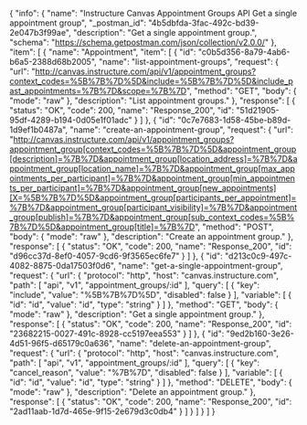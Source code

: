 {
  "info": {
    "name": "Instructure Canvas Appointment Groups API Get a single appointment group",
    "_postman_id": "4b5dbfda-3fac-492c-bd39-2e047b3f99ae",
    "description": "Get a single appointment group.",
    "schema": "https://schema.getpostman.com/json/collection/v2.0.0/"
  },
  "item": [
    {
      "name": "Appointment",
      "item": [
        {
          "id": "c0b5d356-8a79-4ab6-b6a5-2388d68b2005",
          "name": "list-appointment-groups",
          "request": {
            "url": "http://canvas.instructure.com/api/v1/appointment_groups?context_codes=%5B%7B%7D%5D&include=%5B%7B%7D%5D&include_past_appointments=%7B%7D&scope=%7B%7D",
            "method": "GET",
            "body": {
              "mode": "raw"
            },
            "description": "List appointment groups."
          },
          "response": [
            {
              "status": "OK",
              "code": 200,
              "name": "Response_200",
              "id": "51d21905-95df-4289-b194-0d05e1f01adc"
            }
          ]
        },
        {
          "id": "0c7e7683-1d58-45be-b89d-1d9ef1b0487a",
          "name": "create-an-appointment-group",
          "request": {
            "url": "http://canvas.instructure.com/api/v1/appointment_groups?appointment_group[context_codes=%5B%7B%7D%5D&appointment_group[description]=%7B%7D&appointment_group[location_address]=%7B%7D&appointment_group[location_name]=%7B%7D&appointment_group[max_appointments_per_participant]=%7B%7D&appointment_group[min_appointments_per_participant]=%7B%7D&appointment_group[new_appointments][X=%5B%7B%7D%5D&appointment_group[participants_per_appointment]=%7B%7D&appointment_group[participant_visibility]=%7B%7D&appointment_group[publish]=%7B%7D&appointment_group[sub_context_codes=%5B%7B%7D%5D&appointment_group[title]=%7B%7D",
            "method": "POST",
            "body": {
              "mode": "raw"
            },
            "description": "Create an appointment group."
          },
          "response": [
            {
              "status": "OK",
              "code": 200,
              "name": "Response_200",
              "id": "d96cc37d-8ef0-4057-9cd6-9f3565ec6fe7"
            }
          ]
        },
        {
          "id": "d213c0c9-497c-4082-8875-0da17503f0d6",
          "name": "get-a-single-appointment-group",
          "request": {
            "url": {
              "protocol": "http",
              "host": "canvas.instructure.com",
              "path": [
                "api",
                "v1",
                "appointment_groups/:id"
              ],
              "query": [
                {
                  "key": "include",
                  "value": "%5B%7B%7D%5D",
                  "disabled": false
                }
              ],
              "variable": [
                {
                  "id": "id",
                  "value": "id",
                  "type": "string"
                }
              ]
            },
            "method": "GET",
            "body": {
              "mode": "raw"
            },
            "description": "Get a single appointment group."
          },
          "response": [
            {
              "status": "OK",
              "code": 200,
              "name": "Response_200",
              "id": "23682215-0027-491c-8928-cc5197eea553"
            }
          ]
        },
        {
          "id": "9ed2b160-3e26-4d51-96f5-d65179c0a636",
          "name": "delete-an-appointment-group",
          "request": {
            "url": {
              "protocol": "http",
              "host": "canvas.instructure.com",
              "path": [
                "api",
                "v1",
                "appointment_groups/:id"
              ],
              "query": [
                {
                  "key": "cancel_reason",
                  "value": "%7B%7D",
                  "disabled": false
                }
              ],
              "variable": [
                {
                  "id": "id",
                  "value": "id",
                  "type": "string"
                }
              ]
            },
            "method": "DELETE",
            "body": {
              "mode": "raw"
            },
            "description": "Delete an appointment group."
          },
          "response": [
            {
              "status": "OK",
              "code": 200,
              "name": "Response_200",
              "id": "2ad11aab-1d7d-465e-9f15-2e679d3c0db4"
            }
          ]
        }
      ]
    }
  ]
}
